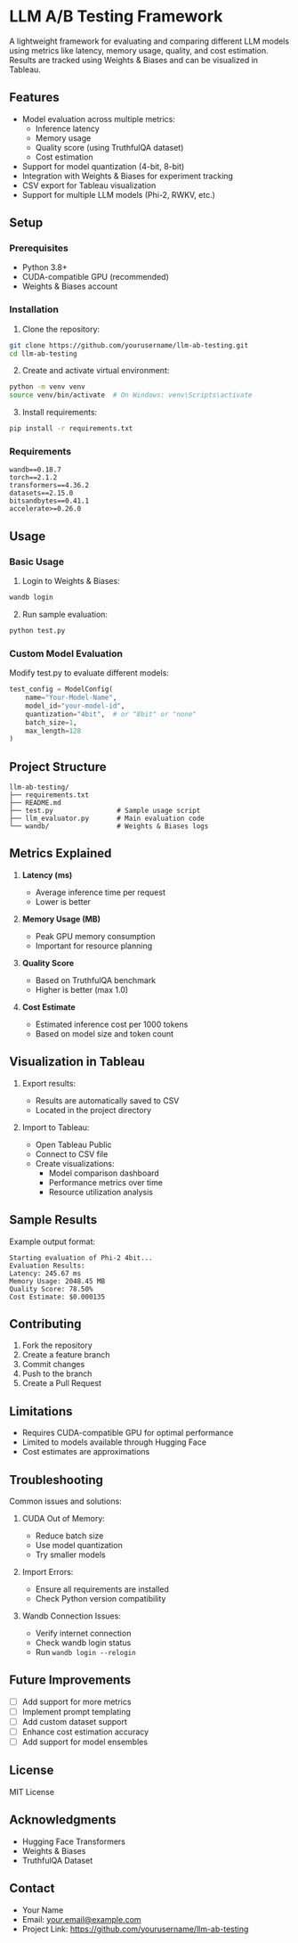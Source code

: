 # LLM A/B Testing Framework

A lightweight framework for evaluating and comparing different LLM models using metrics like latency, memory usage, quality, and cost estimation. Results are tracked using Weights & Biases and can be visualized in Tableau.

## Features

- Model evaluation across multiple metrics:
  - Inference latency
  - Memory usage
  - Quality score (using TruthfulQA dataset)
  - Cost estimation
- Support for model quantization (4-bit, 8-bit)
- Integration with Weights & Biases for experiment tracking
- CSV export for Tableau visualization
- Support for multiple LLM models (Phi-2, RWKV, etc.)

## Setup

### Prerequisites
- Python 3.8+
- CUDA-compatible GPU (recommended)
- Weights & Biases account

### Installation

1. Clone the repository:
```bash
git clone https://github.com/yourusername/llm-ab-testing.git
cd llm-ab-testing
```

2. Create and activate virtual environment:
```bash
python -m venv venv
source venv/bin/activate  # On Windows: venv\Scripts\activate
```

3. Install requirements:
```bash
pip install -r requirements.txt
```

### Requirements
```
wandb==0.18.7
torch==2.1.2
transformers==4.36.2
datasets==2.15.0
bitsandbytes==0.41.1
accelerate>=0.26.0
```

## Usage

### Basic Usage

1. Login to Weights & Biases:
```bash
wandb login
```

2. Run sample evaluation:
```bash
python test.py
```

### Custom Model Evaluation

Modify test.py to evaluate different models:

```python
test_config = ModelConfig(
    name="Your-Model-Name",
    model_id="your-model-id",
    quantization="4bit",  # or "8bit" or "none"
    batch_size=1,
    max_length=128
)
```

## Project Structure

```
llm-ab-testing/
├── requirements.txt
├── README.md
├── test.py                # Sample usage script
├── llm_evaluator.py       # Main evaluation code
└── wandb/                 # Weights & Biases logs
```

## Metrics Explained

1. **Latency (ms)**
   - Average inference time per request
   - Lower is better

2. **Memory Usage (MB)**
   - Peak GPU memory consumption
   - Important for resource planning

3. **Quality Score**
   - Based on TruthfulQA benchmark
   - Higher is better (max 1.0)

4. **Cost Estimate**
   - Estimated inference cost per 1000 tokens
   - Based on model size and token count

## Visualization in Tableau

1. Export results:
   - Results are automatically saved to CSV
   - Located in the project directory

2. Import to Tableau:
   - Open Tableau Public
   - Connect to CSV file
   - Create visualizations:
     * Model comparison dashboard
     * Performance metrics over time
     * Resource utilization analysis

## Sample Results

Example output format:
```
Starting evaluation of Phi-2 4bit...
Evaluation Results:
Latency: 245.67 ms
Memory Usage: 2048.45 MB
Quality Score: 78.50%
Cost Estimate: $0.000135
```

## Contributing

1. Fork the repository
2. Create a feature branch
3. Commit changes
4. Push to the branch
5. Create a Pull Request

## Limitations

- Requires CUDA-compatible GPU for optimal performance
- Limited to models available through Hugging Face
- Cost estimates are approximations

## Troubleshooting

Common issues and solutions:

1. CUDA Out of Memory:
   - Reduce batch size
   - Use model quantization
   - Try smaller models

2. Import Errors:
   - Ensure all requirements are installed
   - Check Python version compatibility

3. Wandb Connection Issues:
   - Verify internet connection
   - Check wandb login status
   - Run `wandb login --relogin`

## Future Improvements

- [ ] Add support for more metrics
- [ ] Implement prompt templating
- [ ] Add custom dataset support
- [ ] Enhance cost estimation accuracy
- [ ] Add support for model ensembles

## License

MIT License

## Acknowledgments

- Hugging Face Transformers
- Weights & Biases
- TruthfulQA Dataset

## Contact

- Your Name
- Email: your.email@example.com
- Project Link: https://github.com/yourusername/llm-ab-testing